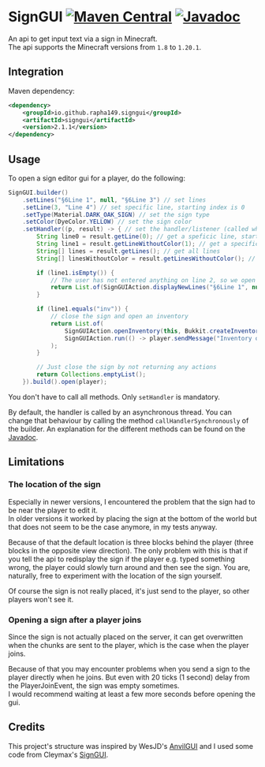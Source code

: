 # SignGUI [![Maven Central](https://img.shields.io/maven-central/v/io.github.rapha149.signgui/signgui?label=Maven%20Central)](https://central.sonatype.com/artifact/io.github.rapha149.signgui/signgui) [![Javadoc](https://javadoc.io/badge2/io.github.rapha149.signgui/signgui/Javadoc.svg)](https://javadoc.io/doc/io.github.rapha149.signgui/signgui) 
An api to get input text via a sign in Minecraft.  
The api supports the Minecraft versions from `1.8` to `1.20.1`.

## Integration

Maven dependency:
```xml
<dependency>
    <groupId>io.github.rapha149.signgui</groupId>
    <artifactId>signgui</artifactId>
    <version>2.1.1</version>
</dependency>
```

## Usage
To open a sign editor gui for a player, do the following:
```java
SignGUI.builder()
    .setLines("§6Line 1", null, "§6Line 3") // set lines
    .setLine(3, "Line 4") // set specific line, starting index is 0
    .setType(Material.DARK_OAK_SIGN) // set the sign type
    .setColor(DyeColor.YELLOW) // set the sign color
    .setHandler((p, result) -> { // set the handler/listener (called when the player finishes editing)
        String line0 = result.getLine(0); // get a speficic line, starting index is 0
        String line1 = result.getLineWithoutColor(1); // get a specific line without color codes
        String[] lines = result.getLines(); // get all lines
        String[] linesWithoutColor = result.getLinesWithoutColor(); // get all lines without color codes

        if (line1.isEmpty()) {
            // The user has not entered anything on line 2, so we open the sign again
            return List.of(SignGUIAction.displayNewLines("§6Line 1", null, "§6Line 3", "Line 4"));
        }

        if (line1.equals("inv")) {
            // close the sign and open an inventory
            return List.of(
                SignGUIAction.openInventory(this, Bukkit.createInventory(player, 27)), // "this" = your JavaPlugin instance
                SignGUIAction.run(() -> player.sendMessage("Inventory opened!"))
            );
        }

        // Just close the sign by not returning any actions
        return Collections.emptyList();
    }).build().open(player);
```

You don't have to call all methods. Only `setHandler` is mandatory.

By default, the handler is called by an asynchronous thread. You can change that behaviour by calling the method `callHandlerSynchronously` of the builder.
An explanation for the different methods can be found on the [Javadoc](https://javadoc.io/doc/io.github.rapha149.signgui/signgui).

## Limitations

### The location of the sign
Especially in newer versions, I encountered the problem that the sign had to be near the player to edit it.  
In older versions it worked by placing the sign at the bottom of the world but that does not seem to be the case anymore, in my tests anyway.

Because of that the default location is three blocks behind the player (three blocks in the opposite view direction).
The only problem with this is that if you tell the api to redisplay the sign if the player e.g. typed something wrong, the player could slowly turn around and then see the sign.
You are, naturally, free to experiment with the location of the sign yourself.

Of course the sign is not really placed, it's just send to the player, so other players won't see it.

### Opening a sign after a player joins
Since the sign is not actually placed on the server, it can get overwritten when the chunks are sent to the player, which is the case when the player joins.

Because of that you may encounter problems when you send a sign to the player directly when he joins.
But even with 20 ticks (1 second) delay from the PlayerJoinEvent, the sign was empty sometimes.  
I would recommend waiting at least a few more seconds before opening the gui. 

## Credits
This project's structure was inspired by WesJD's [AnvilGUI](https://github.com/WesJD/AnvilGUI) and I used some code from Cleymax's [SignGUI](https://github.com/Cleymax/SignGUI).
